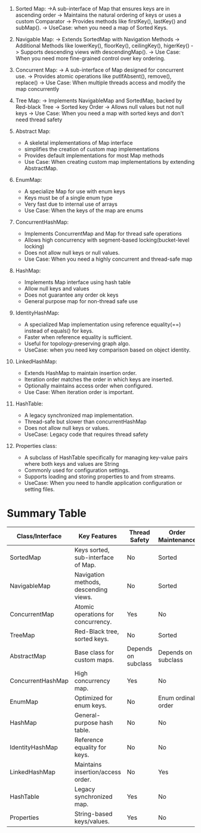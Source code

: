 1. Sorted Map:
    ->A sub-interface of Map that ensures keys are in ascending order
    -> Maintains the natural ordering of keys or uses a custom Comparator
    -> Provides methods like firstKey(), lastKey() and subMap().
    -> UseCase: when you need a map of Sorted Keys.

2. Navigable Map:
    -> Extends SortedMap with Navigation Methods
    -> Additional Methods like lowerKey(), floorKey(), ceilingKey(), higerKey()
    -> Supports descending views with descendingMap().
    -> Use Case: When you need more fine-grained control over key ordering.

3. Concurrent Map:
    -> A sub-interface of Map designed for concurrent use.
    -> Provides atomic operations like putIfAbsent(), remove(), replace()
    -> Use Case: When multiple threads access and modify the map concurrently

4. Tree Map:
    -> Implements NavigableMap and SortedMap, backed by Red-black Tree
    -> Sorted key Order
    -> Allows null values but not null keys
    -> Use Case: When you need a map with sorted keys and don't need thread safety

5. Abstract Map:
    - A skeletal implementations of Map interface
    - simplifies the creation of custom map implementations
    - Provides default implementations for most Map methods
    - Use Case: When creating custom map implementations by extending AbstractMap.

6. EnumMap:
    - A specialize Map for use with enum keys
    - Keys must be of a single enum type
    - Very fast due to internal use of arrays
    - Use Case: When the keys of the map are enums

7. ConcurrentHashMap:
    - Implements ConcurrentMap and Map for thread safe operations
    - Allows high concurrency with segment-based locking(bucket-level locking)
    - Does not allow null keys or null values.
    - Use Case: When you need a highly concurrent and thread-safe map

8. HashMap:
    - Implements Map interface using hash table 
    - Allow null keys and values
    - Does not guarantee any order ok keys
    - General purpose map for non-thread safe use

9. IdentityHashMap:
    - A specialized Map implementation using reference equality(==) instead of equals() for keys.
    - Faster when reference equality is sufficient.
    - Useful for topology-preserving graph algo.
    - UseCase: when you need key comparison based on object identity.

10. LinkedHashMap:
    - Extends HashMap to maintain insertion order.
    - Iteration order matches the order in which keys are inserted.
    - Optionally maintains access order when configured.
    - Use Case: When iteration order is important.

11. HashTable:
    - A legacy synchronized map implementation.
    - Thread-safe but slower than concurrentHashMap
    - Does not allow null keys or values.
    - UseCase: Legacy code that requires thread safety

12. Properties class:
    - A subclass of HashTable specifically for managing key-value pairs where both keys and values are String
    - Commonly used for configuration settings.
    - Supports loading and storing properties to and from streams.
    - UseCase: When you need to handle application configuration or setting files.

# Summary Table

| Class/Interface       | Key Features                            | Thread Safety        | Order Maintenance       | Null Key/Value |
|------------------------|-----------------------------------------|----------------------|-------------------------|----------------|
| SortedMap             | Keys sorted, sub-interface of Map.      | No                   | Sorted                  | No/Yes         |
| NavigableMap          | Navigation methods, descending views.   | No                   | Sorted                  | No/Yes         |
| ConcurrentMap         | Atomic operations for concurrency.      | Yes                  | No                      | No/No          |
| TreeMap               | Red-Black tree, sorted keys.            | No                   | Sorted                  | No/Yes         |
| AbstractMap           | Base class for custom maps.             | Depends on subclass  | Depends on subclass     | Depends        |
| ConcurrentHashMap     | High concurrency map.                   | Yes                  | No                      | No/No          |
| EnumMap               | Optimized for enum keys.                | No                   | Enum ordinal order      | No/Yes         |
| HashMap               | General-purpose hash table.             | No                   | No                      | Yes/Yes        |
| IdentityHashMap       | Reference equality for keys.            | No                   | No                      | Yes/Yes        |
| LinkedHashMap         | Maintains insertion/access order.       | No                   | Yes                     | Yes/Yes        |
| HashTable             | Legacy synchronized map.                | Yes                  | No                      | No/No          |
| Properties            | String-based keys/values.               | Yes                  | No                      | No/No          |


